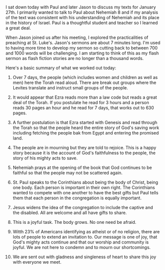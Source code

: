<html><body><p>I sat down today with Paul and later Jason to discuss my texts for January 27th. I primarily wanted to talk to Paul about Nehemiah 8 and if my analysis of the text was consistent with his understanding of Nehemiah and its place in the history of Israel. Paul is a thoughtful student and teacher so I learned a great deal.

When Jason joined us after his meeting, I explored the practicalities of preaching at St. Luke's. Jason's sermons are about 7 minutes long. I'm used to having more time to develop my sermon so cutting back to between 700 and 1000 words will be challenging. I am starting to think of this as my flash sermon as flash fiction stories are no longer than a thousand words.

Here's a basic summary of what we worked out today:

</p><ol>
<li><p>Over 7 days, the people (which includes women and children as well as men) here the Torah read aloud. There are break out groups where the Levites translate and instruct small groups of the people.</p></li>
<li><p>It would appear that Ezra reads more than a law code but reads a great deal of the Torah. If you postulate he read for 3 hours and a person reads 30 pages an hour and he read for 7 days, that works out to 630 pages.</p></li>
<li><p>A further postulation is that Ezra started with Genesis and read through the Torah so that the people heard the entire story of God's saving work including fetching the people bak from Egypt and entering the promised land.</p></li>
<li><p>The people are in mourning but they are told to rejoice. This is a happy story because it is the account of God's faithfulness to the people, the story of his mighty acts to save.</p></li>
<li><p>Nehemiah prays at the opening of the book that God continues to be faithful so that the people may not be scattered  again.</p></li>
<li><p>St. Paul speaks to the Corinthians about being the body of Christ, being one body. Each person is important in their own right. The Corinthians wanted to compete with one another to have the best gifts but Paul tells them that each person in the  congregation  is equally important.</p></li>
<li><p>Jesus widens the idea of the congregation to include the captive and the disabled. All are welcome and all have gifts to share.</p></li>
<li><p>This is a joyful task. The body grows. No one need be afraid.</p></li>
<li><p>Witth 23% of Americans identifying as atheist or of no religion, there are lots of people to extend an invitation to. Our message is one of joy, that God's mighty acts continue and that our worship and community is joyful. We are not here to condemn and to mourn our shortcomings.</p></li>
<li><p>We are sent out with gladness and singleness of heart to share this joy with everyone we meet.</p></li>
</ol></body></html>